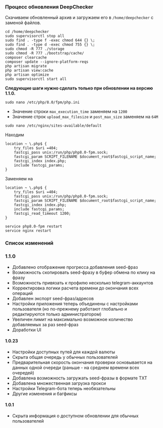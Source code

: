 ### Процесс обновления DeepChecker

Скачиваем обновленный архив и загружаем его в `/home/deepchecker` с заменой файлов.

```
cd /home/deepchecker
sudo supervisorctl stop all
sudo find . -type f -exec chmod 644 {} \;
sudo find . -type d -exec chmod 755 {} \;
sudo chmod -R 777 ./storage
sudo chmod -R 777 ./bootstrap/cache/
composer clearcache
composer update --ignore-platform-reqs
php artisan migrate
php artisan view:cache
php artisan optimize
sudo supervisorctl start all
```
**Следующие шаги нужно сделать только при обновлении на версию 1.1.0.**

``` 
sudo nano /etc/php/8.0/fpm/php.ini
```

- Значение строки `max_execution_time` заменяем на `1200`
- Значение строк `upload_max_filesize` и `post_max_size` заменяем на `64M`

``` 
sudo nano /etc/nginx/sites-available/default
```

Находим

``` 
location ~ \.php$ {
    try_files $uri =404;
    fastcgi_pass unix:/run/php/php8.0-fpm.sock;
    fastcgi_param SCRIPT_FILENAME $document_root$fastcgi_script_name;
    fastcgi_index index.php;
    include fastcgi_params;
}
```

Заменяем на 

``` 
location ~ \.php$ {
    try_files $uri =404;
    fastcgi_pass unix:/run/php/php8.0-fpm.sock;
    fastcgi_param SCRIPT_FILENAME $document_root$fastcgi_script_name;
    fastcgi_index index.php;
    include fastcgi_params;
    fastcgi_read_timeout 1200;
}
```

```
service php8.0-fpm restart
service nginx restart
```

### Список изменений

### 1.1.0

- Добавлено отображение прогресса добавления seed-фраз
- Возможность скопировать seed-фразу в буфер обмена по клику на фразу
- Возможность привязать к профилю несколько telegram-аккаунтов
- Корректировка логики расчета времени до окончания всех операций
- Добавлен экспорт seed-фраз/адресов
- Настройки приложения теперь объединены с настройками пользователя (но по-прежнему работают глобально и редактируются только администратором)
- Увеличен лимит на максимально возможное количество добавляемых за раз seed-фраз
- Доработки UI

#### 1.0.23

- Настройки доступных путей для каждой валюты
- Скрыта общая очередь у обычных пользователей
- Предварительная скорость окончания проверки основывается на данных одной очереди (раньше - на среднем времени всех очередей)
- Добавлена возможность загружать seed-фразы в формате TXT
- Добавлена множественная загрузка прокси
- Настройки Telegram-бота теперь необязательны
- Другие изменения и багфиксы

#### 1.0.1

- Скрыта информация о доступном обновлении для обычных пользователей
